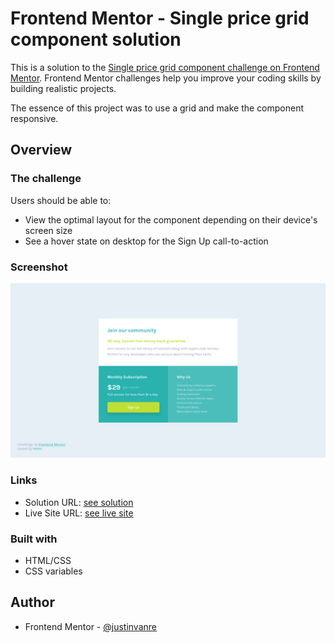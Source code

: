 # Frontend Mentor - Single price grid component solution

This is a solution to the [Single price grid component challenge on Frontend Mentor](https://www.frontendmentor.io/challenges/single-price-grid-component-5ce41129d0ff452fec5abbbc). Frontend Mentor challenges help you improve your coding skills by building realistic projects. 

The essence of this project was to use a grid and make the component responsive. 

## Overview

### The challenge

Users should be able to:

- View the optimal layout for the component depending on their device's screen size
- See a hover state on desktop for the Sign Up call-to-action

### Screenshot

![](./resources/images/solution-screenshot.png)


### Links

- Solution URL: [see solution](https://github.com/justinvanre/single-price-grid-component)
- Live Site URL: [see live site](https://justinvanre.github.io/single-price-grid-component/)

### Built with

- HTML/CSS
- CSS variables


## Author

- Frontend Mentor - [@justinvanre](https://www.frontendmentor.io/home/my-challenges)



